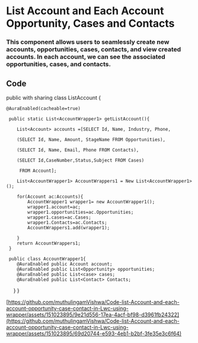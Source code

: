 # List Account and Each Account Opportunity, Cases and Contacts

### This component allows users to seamlessly create new accounts, opportunities, cases, contacts, and view created accounts. In each account, we can see the associated opportunities, cases, and contacts.

## Code

public with sharing class ListAccount { 

    @AuraEnabled(cacheable=true)
    
     public static List<AccountWrapper1> getListAccount(){
     
        List<Account> accounts =[SELECT Id, Name, Industry, Phone,
        
        (SELECT Id, Name, Amount, StageName FROM Opportunities),
        
        (SELECT Id, Name, Email, Phone FROM Contacts),
        
        (SELECT Id,CaseNumber,Status,Subject FROM Cases)
        
         FROM Account];
         
        List<AccountWrapper1> AccountWrappers1 = New List<AccountWrapper1>();
        
        for(Account ac:Accounts){
            AccountWrapper1 wrapper1= new AccountWrapper1();
            wrapper1.account=ac;
            wrapper1.opportunities=ac.Opportunities;
            wrapper1.cases=ac.Cases;
            wrapper1.Contacts=ac.Contacts;
            AccountWrappers1.add(wrapper1);

        }
        return AccountWrappers1;
     }

     public class AccountWrapper1{
        @AuraEnabled public Account account;
        @AuraEnabled public List<Opportunity> opportunities;
        @AuraEnabled public List<case> cases;
        @AuraEnabled public List<Contact> Contacts;
     }
}

[https://github.com/muthulingamVishwa/Code-list-Account-and-each-account-opportunity-case-contact-in-Lwc-using-wrapper/assets/151023895/9e21d556-17ea-4acf-bf98-d3961fb24322](https://github.com/muthulingamVishwa/Code-list-Account-and-each-account-opportunity-case-contact-in-Lwc-using-wrapper/assets/151023895/69d20744-e593-4eb1-b2bf-3fe35e3c6f64)

